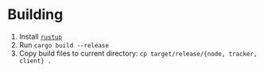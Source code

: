 # Building
1. Install [`rustup`](https://rustup.rs/)
2. Run `cargo build --release`
3. Copy build files to current directory: `cp target/release/{node, tracker, client} .`
